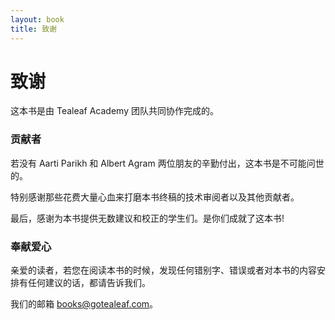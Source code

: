 ```yaml
---
layout: book
title: 致谢
---
```


# 致谢

这本书是由 Tealeaf Academy 团队共同协作完成的。

### 贡献者

若没有 Aarti Parikh 和 Albert Agram 两位朋友的辛勤付出，这本书是不可能问世的。

特别感谢那些花费大量心血来打磨本书终稿的技术审阅者以及其他贡献者。

最后，感谢为本书提供无数建议和校正的学生们。是你们成就了这本书!

### 奉献爱心

亲爱的读者，若您在阅读本书的时候，发现任何错别字、错误或者对本书的内容安排有任何建议的话，都请告诉我们。

我们的邮箱 <a href="mailto:books@gotealeaf.com">books@gotealeaf.com</a>。
